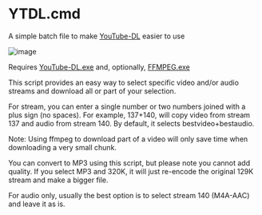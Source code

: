 # YTDL.cmd

A simple batch file to make [YouTube-DL](https://ytdl-org.github.io/youtube-dl/) easier to use

![image](https://github.com/LesFerch/YTDL.cmd/assets/79026235/5160a22f-15e0-43ce-976d-1ae4afa4cd28)

Requires [YouTube-DL.exe](https://ytdl-org.github.io/youtube-dl/) and, optionally, [FFMPEG.exe](https://ffmpeg.org/download.html)

This script provides an easy way to select specific video and/or audio streams and download all or part of your selection.

For stream, you can enter a single number or two numbers joined with a plus sign (no spaces). For example, 137+140, will copy video from
stream 137 and audio from stream 140. By default, it selects bestvideo+bestaudio.

Note: Using ffmpeg to download part of a video will only save time when downloading a very small chunk.

You can convert to MP3 using this script, but please note you cannot add quality. If you select
MP3 and 320K, it will just re-encode the original 129K stream and make a bigger file.

For audio only, usually the best option is to select stream 140 (M4A-AAC) and leave it as is.
